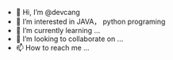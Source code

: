 - 👋 Hi, I’m @devcang
- 👀 I’m interested in JAVA， python programing
- 🌱 I’m currently learning ...
- 💞️ I’m looking to collaborate on ...
- 📫 How to reach me ...

<!---
devcang/devcang is a ✨ special ✨ repository because its `README.md` (this file) appears on your GitHub profile.
You can click the Preview link to take a look at your changes.
--->
